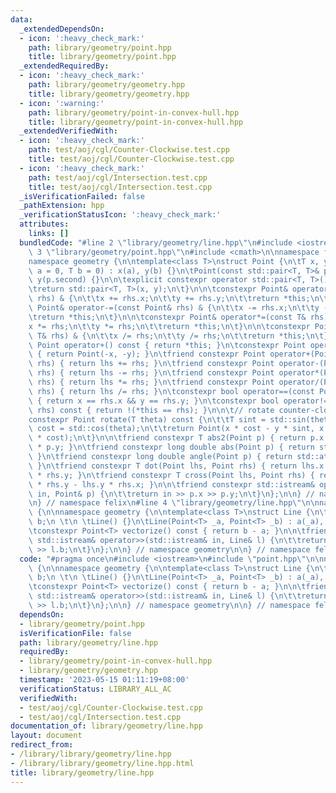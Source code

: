 ```yaml
---
data:
  _extendedDependsOn:
  - icon: ':heavy_check_mark:'
    path: library/geometry/point.hpp
    title: library/geometry/point.hpp
  _extendedRequiredBy:
  - icon: ':heavy_check_mark:'
    path: library/geometry/geometry.hpp
    title: library/geometry/geometry.hpp
  - icon: ':warning:'
    path: library/geometry/point-in-convex-hull.hpp
    title: library/geometry/point-in-convex-hull.hpp
  _extendedVerifiedWith:
  - icon: ':heavy_check_mark:'
    path: test/aoj/cgl/Counter-Clockwise.test.cpp
    title: test/aoj/cgl/Counter-Clockwise.test.cpp
  - icon: ':heavy_check_mark:'
    path: test/aoj/cgl/Intersection.test.cpp
    title: test/aoj/cgl/Intersection.test.cpp
  _isVerificationFailed: false
  _pathExtension: hpp
  _verificationStatusIcon: ':heavy_check_mark:'
  attributes:
    links: []
  bundledCode: "#line 2 \"library/geometry/line.hpp\"\n#include <iostream>\n#line\
    \ 3 \"library/geometry/point.hpp\"\n#include <cmath>\n\nnamespace felix {\n\n\
    namespace geometry {\n\ntemplate<class T>\nstruct Point {\n\tT x, y;\n\n\tPoint(T\
    \ a = 0, T b = 0) : x(a), y(b) {}\n\tPoint(const std::pair<T, T>& p) : x(p.first),\
    \ y(p.second) {}\n\n\texplicit constexpr operator std::pair<T, T>() const {\n\t\
    \treturn std::pair<T, T>(x, y);\n\t}\n\n\tconstexpr Point& operator+=(const Point&\
    \ rhs) & {\n\t\tx += rhs.x;\n\t\ty += rhs.y;\n\t\treturn *this;\n\t}\n\n\tconstexpr\
    \ Point& operator-=(const Point& rhs) & {\n\t\tx -= rhs.x;\n\t\ty -= rhs.y;\n\t\
    \treturn *this;\n\t}\n\n\tconstexpr Point& operator*=(const T& rhs) & {\n\t\t\
    x *= rhs;\n\t\ty *= rhs;\n\t\treturn *this;\n\t}\n\n\tconstexpr Point& operator/=(const\
    \ T& rhs) & {\n\t\tx /= rhs;\n\t\ty /= rhs;\n\t\treturn *this;\n\t}\n\n\tconstexpr\
    \ Point operator+() const { return *this; }\n\tconstexpr Point operator-() const\
    \ { return Point(-x, -y); }\n\tfriend constexpr Point operator+(Point lhs, Point\
    \ rhs) { return lhs += rhs; }\n\tfriend constexpr Point operator-(Point lhs, Point\
    \ rhs) { return lhs -= rhs; }\n\tfriend constexpr Point operator*(Point lhs, T\
    \ rhs) { return lhs *= rhs; }\n\tfriend constexpr Point operator/(Point lhs, T\
    \ rhs) { return lhs /= rhs; }\n\tconstexpr bool operator==(const Point& rhs) const\
    \ { return x == rhs.x && y == rhs.y; }\n\tconstexpr bool operator!=(const Point&\
    \ rhs) const { return !(*this == rhs); }\n\n\t// rotate counter-clockwise\n\t\
    constexpr Point rotate(T theta) const {\n\t\tT sint = std::sin(theta);\n\t\tT\
    \ cost = std::cos(theta);\n\t\treturn Point(x * cost - y * sint, x * sint + y\
    \ * cost);\n\t}\n\n\tfriend constexpr T abs2(Point p) { return p.x * p.x + p.y\
    \ * p.y; }\n\tfriend constexpr long double abs(Point p) { return std::sqrt(abs2(p));\
    \ }\n\tfriend constexpr long double angle(Point p) { return std::atan2(p.y, p.x);\
    \ }\n\tfriend constexpr T dot(Point lhs, Point rhs) { return lhs.x * rhs.x + lhs.y\
    \ * rhs.y; }\n\tfriend constexpr T cross(Point lhs, Point rhs) { return lhs.x\
    \ * rhs.y - lhs.y * rhs.x; }\n\n\tfriend constexpr std::istream& operator>>(std::istream&\
    \ in, Point& p) {\n\t\treturn in >> p.x >> p.y;\n\t}\n};\n\n} // namespace geometry\n\
    \n} // namespace felix\n#line 4 \"library/geometry/line.hpp\"\n\nnamespace felix\
    \ {\n\nnamespace geometry {\n\ntemplate<class T>\nstruct Line {\n\tPoint<T> a,\
    \ b;\n \t\n \tLine() {}\n\tLine(Point<T> _a, Point<T> _b) : a(_a), b(_b) {}\n\n\
    \tconstexpr Point<T> vectorize() const { return b - a; }\n\n\tfriend constexpr\
    \ std::istream& operator>>(std::istream& in, Line& l) {\n\t\treturn in >> l.a\
    \ >> l.b;\n\t}\n};\n\n} // namespace geometry\n\n} // namespace felix\n"
  code: "#pragma once\n#include <iostream>\n#include \"point.hpp\"\n\nnamespace felix\
    \ {\n\nnamespace geometry {\n\ntemplate<class T>\nstruct Line {\n\tPoint<T> a,\
    \ b;\n \t\n \tLine() {}\n\tLine(Point<T> _a, Point<T> _b) : a(_a), b(_b) {}\n\n\
    \tconstexpr Point<T> vectorize() const { return b - a; }\n\n\tfriend constexpr\
    \ std::istream& operator>>(std::istream& in, Line& l) {\n\t\treturn in >> l.a\
    \ >> l.b;\n\t}\n};\n\n} // namespace geometry\n\n} // namespace felix\n"
  dependsOn:
  - library/geometry/point.hpp
  isVerificationFile: false
  path: library/geometry/line.hpp
  requiredBy:
  - library/geometry/point-in-convex-hull.hpp
  - library/geometry/geometry.hpp
  timestamp: '2023-05-15 01:11:19+08:00'
  verificationStatus: LIBRARY_ALL_AC
  verifiedWith:
  - test/aoj/cgl/Counter-Clockwise.test.cpp
  - test/aoj/cgl/Intersection.test.cpp
documentation_of: library/geometry/line.hpp
layout: document
redirect_from:
- /library/library/geometry/line.hpp
- /library/library/geometry/line.hpp.html
title: library/geometry/line.hpp
---
```

